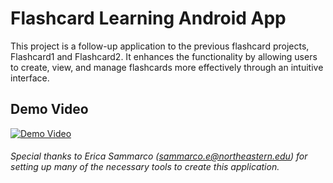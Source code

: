 # Flashcard Learning Android App
This project is a follow-up application to the previous flashcard projects, Flashcard1 and Flashcard2.
It enhances the functionality by allowing users to create, view, and manage flashcards more effectively through an intuitive interface.

## Demo Video

[![Demo Video](https://github.com/user-attachments/assets/91a8beb7-acf1-4b72-878a-d74df8353239)](https://youtu.be/VO0GXAw3e3A?si=HUVuXsxv4jFyAnxX)

###### Special thanks to Erica Sammarco (sammarco.e@northeastern.edu) for setting up many of the necessary tools to create this application.

